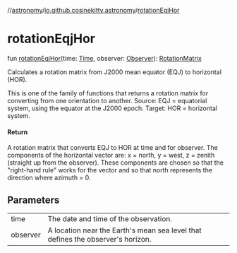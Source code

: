 //[astronomy](../../index.md)/[io.github.cosinekitty.astronomy](index.md)/[rotationEqjHor](rotation-eqj-hor.md)

# rotationEqjHor

fun [rotationEqjHor](rotation-eqj-hor.md)(time: [Time](-time/index.md), observer: [Observer](-observer/index.md)): [RotationMatrix](-rotation-matrix/index.md)

Calculates a rotation matrix from J2000 mean equator (EQJ) to horizontal (HOR).

This is one of the family of functions that returns a rotation matrix for converting from one orientation to another. Source: EQJ = equatorial system, using the equator at the J2000 epoch. Target: HOR = horizontal system.

#### Return

A rotation matrix that converts EQJ to HOR at time and for observer. The components of the horizontal vector are: x = north, y = west, z = zenith (straight up from the observer). These components are chosen so that the "right-hand rule" works for the vector and so that north represents the direction where azimuth = 0.

## Parameters

| | |
|---|---|
| time | The date and time of the observation. |
| observer | A location near the Earth's mean sea level that defines the observer's horizon. |
